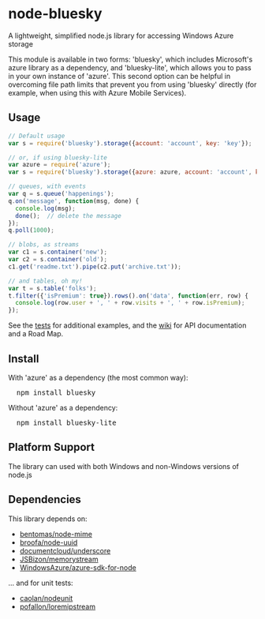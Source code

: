 # node-bluesky
A lightweight, simplified node.js library for accessing Windows Azure storage

This module is available in two forms:  'bluesky', which includes Microsoft's azure library as a dependency, and 'bluesky-lite', which allows you to pass in your own instance of 'azure'.  This second option can be helpful in overcoming file path limits that prevent you from using 'bluesky' directly (for example, when using this with Azure Mobile Services).

## Usage

```javascript
// Default usage
var s = require('bluesky').storage({account: 'account', key: 'key'});

// or, if using bluesky-lite
var azure = require('azure');
var s = require('bluesky').storage({azure: azure, account: 'account', key: 'key'});

// queues, with events
var q = s.queue('happenings');
q.on('message', function(msg, done) {
  console.log(msg);
  done();  // delete the message
});
q.poll(1000);

// blobs, as streams
var c1 = s.container('new');
var c2 = s.container('old');
c1.get('readme.txt').pipe(c2.put('archive.txt'));

// and tables, oh my!
var t = s.table('folks');
t.filter({'isPremium': true}).rows().on('data', function(err, row) {
  console.log(row.user + ', ' + row.visits + ', ' + row.isPremium);
});

```

See the [tests](node-bluesky/tree/master/test) for additional examples, and the [wiki](node-bluesky/wiki) for API documentation and a Road Map.

## Install

With 'azure' as a dependency (the most common way):

<pre>
  npm install bluesky
</pre>

Without 'azure' as a dependency:

<pre>
  npm install bluesky-lite
</pre>

## Platform Support

The library can used with both Windows and non-Windows versions of node.js

## Dependencies

This library depends on:

* [bentomas/node-mime](/bentomas/node-mime)
* [broofa/node-uuid](/broofa/node-uuid)
* [documentcloud/underscore](/documentcloud/underscore)
* [JSBizon/memorystream](/JSBizon/memorystream)
* [WindowsAzure/azure-sdk-for-node](/WindowsAzure/azure-sdk-for-node)

... and for unit tests:

* [caolan/nodeunit](/caolan/nodeunit)
* [pofallon/loremipstream](/pofallon/loremipstream)

